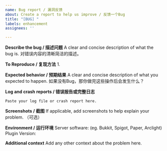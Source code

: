 ```yaml
---
name: Bug report / 漏洞反馈
about: Create a report to help us improve / 反馈一个Bug
title: "[BUG] "
labels: enhancement
assignees: ''

---
```


**Describe the bug / 描述问题**
A clear and concise description of what the bug is. 对错误内容的清晰简洁的描述。

**To Reproduce / 复现方法**
1. 

**Expected behavior / 预期结果**
A clear and concise description of what you expected to happen. 如果没有Bug，那你做完这些操作后会发生什么？

**Log and crash reports / 错误报告或完整日志**
```
Paste your log file or crash report here.
```

**Screenshots / 截图**
If applicable, add screenshots to help explain your problem. （可选）

**Environment / 运行环境**
Server software: (eg. Bukkit, Spigot, Paper, Arclight)
Plugin Version: 

**Additional context**
Add any other context about the problem here.
